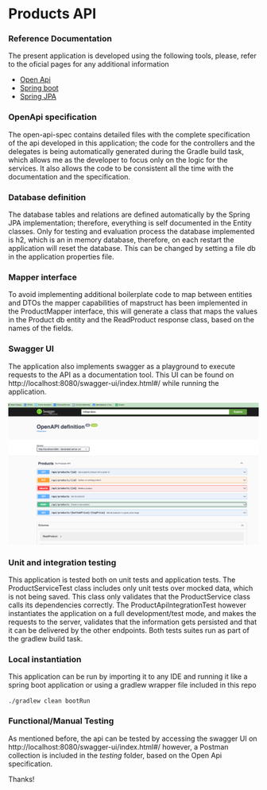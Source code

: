 # Products API

### Reference Documentation
The present application is developed using the following tools, please, refer to the oficial pages for any additional information

* [Open Api](https://www.openapis.org/)
* [Spring boot](https://spring.io/projects/spring-boot)
* [Spring JPA](https://spring.io/projects/spring-data-jpa)

### OpenApi specification
The open-api-spec contains detailed files with the complete specification of the api developed in this application; the
code for the controllers and the delegates is being automatically generated during the Gradle build task, which allows 
me as the developer to focus only on the logic for the services. It also allows the code to be consistent all the time with 
the documentation and the specification.

### Database definition
The database tables and relations are defined automatically by the Spring JPA implementation; therefore, everything is
self documented in the Entity classes. Only for testing and evaluation process the database implemented is h2, which is
an in memory database, therefore, on each restart the application will reset the database. This can be changed by setting
a file db in the application properties file.

### Mapper interface
To avoid implementing additional boilerplate code to map between entities and DTOs the mapper capabilities of mapstruct 
has been implemented in the ProductMapper interface, this will generate a class that maps the values in the Product db
entity and the ReadProduct response class, based on the names of the fields.

### Swagger UI
The application also implements swagger as a playground to execute requests to the API as a documentation tool. This
UI can be found on http://localhost:8080/swagger-ui/index.html#/ while running the application.

![img.png](img.png)

### Unit and integration testing
This application is tested both on unit tests and application tests. The ProductServiceTest class includes only unit 
tests over mocked data, which is not being saved. This class only validates that the ProductService class calls its
dependencies correctly. The ProductApiIntegrationTest however instantiates the application on a full development/test
mode, and makes the requests to the server, validates that the information gets persisted and that it can be delivered
by the other endpoints. Both tests suites run as part of the gradlew build task.

### Local instantiation
This application can be run by importing it to any IDE and running it like a spring boot application or using a gradlew
wrapper file included in this repo

`./gradlew clean bootRun
`

### Functional/Manual Testing
As mentioned before, the api can be tested by accessing the swagger UI on http://localhost:8080/swagger-ui/index.html#/
however, a Postman collection is included in the _testing_ folder, based on the Open Api specification.

Thanks!